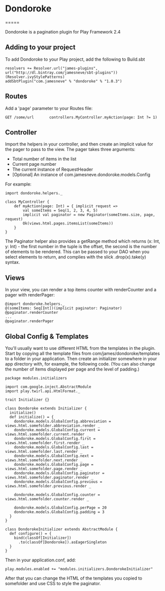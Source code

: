 # Dondoroke
=====

Dondoroke is a pagination plugin for Play Framework 2.4

Adding to your project
--------

To add Dondoroke to your Play project, add the following to Build.sbt

```
resolvers += Resolver.url("james-plugins", url("http://dl.bintray.com/jamesneve/sbt-plugins"))(Resolver.ivyStylePatterns)
addSbtPlugin("com.jamesneve" % "dondoroke" % "1.0.3")
```

Routes
--------

Add a 'page' parameter to your Routes file:

```
GET /some/url		controllers.MyController.myAction(page: Int ?= 1)
```

Controller
--------

Import the helpers in your controller, and then create an implicit value for the pager to pass to the view. The pager takes three arguments:

* Total number of items in the list
* Current page number
* The current instance of RequestHeader
* [Optional] An instance of com.jamesneve.dondoroke.models.Config

For example:

```
import dondoroke.helpers._

class MyController {
	def myAction(page: Int) = { implicit request =>
		val someItems = Seq(1, 2, 3, 4, 5)
		implicit val paginator = new Paginator(someItems.size, page, request)
		Ok(views.html.pages.itemsList(someItems))
	}
}
```

The Paginator helper also provides a getRange method which returns (x: Int, y: Int) - the first number in the tuple is the offset, the second is the number of elements to be rendered. This can be passed to your DAO when you select elements to return, and complies with the slick .drop(x).take(y) syntax.

Views
--------

In your view, you can render a top items counter with renderCounter and a pager with renderPager:

```
@import dondoroke.helpers._
@(someItems: Seq[Int])(implicit paginator: Paginator)
@paginator.renderCounter
...
@paginator.renderPager
```

Global Config & Templates
--------

You'll usually want to use different HTML from the templates in the plugin. Start by copying all the template files from com/james/dondoroke/templates to a folder in your application. Then create an initializer somewhere in your app directory with, for example, the following code. (You can also change the number of items displayed per page and the level of padding.)

```
package modules.initializers

import com.google.inject.AbstractModule
import play.twirl.api.HtmlFormat._

trait Initializer {}

class Dondoroke extends Initializer {
  initialize()
  def initialize() = {
    dondoroke.models.GlobalConfig.abbreviation = views.html.somefolder.abbreviation.render _
    dondoroke.models.GlobalConfig.current = views.html.somefolder.current.render _
    dondoroke.models.GlobalConfig.first = views.html.somefolder.first.render _
    dondoroke.models.GlobalConfig.last = views.html.somefolder.last.render _
    dondoroke.models.GlobalConfig.next = views.html.somefolder.next.render _
    dondoroke.models.GlobalConfig.page = views.html.somefolder.page.render _
    dondoroke.models.GlobalConfig.paginator = views.html.somefolder.paginator.render _
    dondoroke.models.GlobalConfig.previous = views.html.somefolder.previous.render _

    dondoroke.models.GlobalConfig.counter = views.html.somefolder.counter.render _

    dondoroke.models.GlobalConfig.perPage = 20
    dondoroke.models.GlobalConfig.padding = 3
  }
}

class DondorokeInitializer extends AbstractModule {
  def configure() = {
    bind(classOf[Initializer])
      .to(classOf[Dondoroke]).asEagerSingleton
  }
}
```

Then in your application.conf, add:

```
play.modules.enabled += "modules.initializers.DondorokeInitializer"
```

After that you can change the HTML of the templates you copied to somefolder and use CSS to style the paginator.
